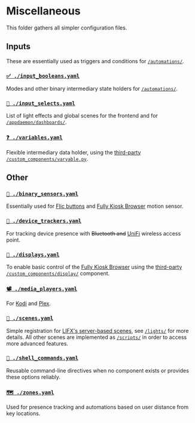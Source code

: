 # Miscellaneous

This folder gathers all simpler configuration files.


## Inputs

These are essentially used as triggers and conditions for [`/automations/`](../automations).


### [`✅ ./input_booleans.yaml`](input_booleans.yaml)

Modes and other binary intermediary state holders for [`/automations/`](../automations).


### [`🔲 ./input_selects.yaml`](input_selects.yaml)

List of light effects and global scenes for the frontend and for [`/appdaemon/dashboards/`](../appdaemon/dashboards).


### [`❓ ./variables.yaml`](variables.yaml)

Flexible intermediary data holder, using the [third-party](https://github.com/rogro82/hass-variables) [`/custom_components/varyable.py`](../custom_components/varyable.py).


## Other

### [`🔘 ./binary_sensors.yaml`](binary_sensors.yaml)

Essentially used for [Flic buttons](https://flic.io) and [Fully Kiosk Browser](https://www.ozerov.de/fully-kiosk-browser) motion sensor.


### [`📍 ./device_trackers.yaml`](device_trackers.yaml)

For tracking device presence with ~~Bluetooth and~~ [UniFi](https://www.ubnt.com/unifi/unifi-cloud-key/) wireless access point.


### [`🎦 ./displays.yaml`](displays.yaml)

To enable basic control of the [Fully Kiosk Browser](https://www.ozerov.de/fully-kiosk-browser) using the [third-party](https://github.com/daemondazz/homeassistant-displays) [`/custom_components/display/`](../custom_components/display) component.


### [`📽 ./media_players.yaml`](media_players.yaml)

For [Kodi](https://kodi.tv) and [Plex](https://www.plex.tv).


### [`🌈 ./scenes.yaml`](scenes.yaml)

Simple registration for [LIFX's server-based scenes](https://www.lifx.com/pages/themes-scenes), see [`/lights/`](../lights#lifx-smart-wi-fi-lights) for more details. All other scenes are implemented as [`/scripts/`](../scripts) in order to access more advanced features.


### [`🐚 ./shell_commands.yaml`](shell_commands.yaml)

Reusable command-line directives when no component exists or provides these options reliably.


### [`🗺 ./zones.yaml`](zones.yaml)

Used for presence tracking and automations based on user distance from key locations.
